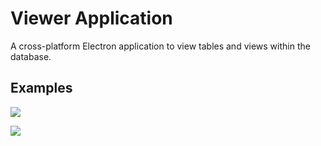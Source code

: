 # Viewer Application

A cross-platform Electron application to view tables and views within the database.

## Examples

![](https://i.imgur.com/3PNRD6S.png)

![](https://i.imgur.com/5t0YllV.png)